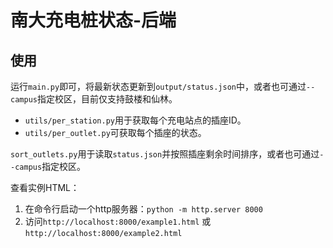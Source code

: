 # 南大充电桩状态-后端

## 使用

运行`main.py`即可，将最新状态更新到`output/status.json`中，或者也可通过`--campus`指定校区，目前仅支持鼓楼和仙林。


* `utils/per_station.py`用于获取每个充电站点的插座ID。
* `utils/per_outlet.py`可获取每个插座的状态。

`sort_outlets.py`用于读取`status.json`并按照插座剩余时间排序，或者也可通过`--campus`指定校区。

查看实例HTML：
1. 在命令行启动一个http服务器：`python -m http.server 8000`
2. 访问`http://localhost:8000/example1.html` 或 `http://localhost:8000/example2.html`
